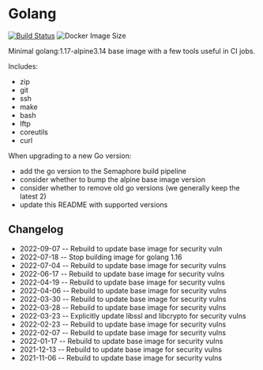 # Golang

[![Build Status](https://countingup.semaphoreci.com/badges/docker-go/branches/master.svg?style=shields)](https://countingup.semaphoreci.com/projects/docker-go) ![Docker Image Size](https://img.shields.io/docker/image-size/countingup/golang/1.17?label=1.17+size)

Minimal golang:1.17-alpine3.14 base image with a few tools useful in CI jobs.

Includes:

- zip
- git
- ssh
- make
- bash
- lftp
- coreutils
- curl

When upgrading to a new Go version:
 - add the go version to the Semaphore build pipeline
 - consider whether to bump the alpine base image version
 - consider whether to remove old go versions (we generally keep the latest 2)
 - update this README with supported versions

## Changelog

 - 2022-09-07 -- Rebuild to update base image for security vuln
 - 2022-07-18 -- Stop building image for golang 1.16
 - 2022-07-04 -- Rebuild to update base image for security vulns
 - 2022-06-17 -- Rebuild to update base image for security vulns
 - 2022-04-19 -- Rebuild to update base image for security vulns
 - 2022-04-06 -- Rebuild to update base image for security vulns
 - 2022-03-30 -- Rebuild to update base image for security vulns
 - 2022-03-28 -- Rebuild to update base image for security vulns
 - 2022-03-23 -- Explicitly update libssl and libcrypto for security vulns
 - 2022-02-23 -- Rebuild to update base image for security vulns
 - 2022-02-07 -- Rebuild to update base image for security vulns
 - 2022-01-17 -- Rebuild to update base image for security vulns
 - 2021-12-13 -- Rebuild to update base image for security vulns
 - 2021-11-06 -- Rebuild to update base image for security vulns
